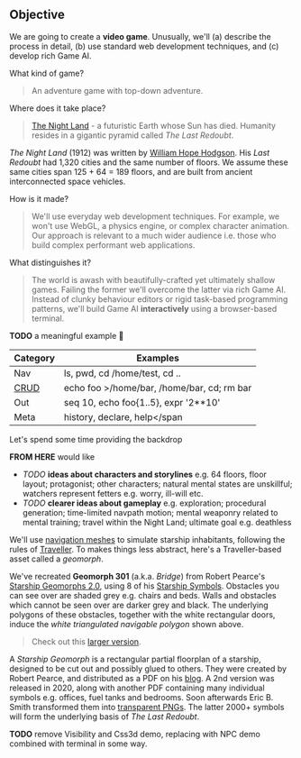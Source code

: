 ## Objective

We are going to create a **video game**.
Unusually, we'll 
(a) describe the process in detail,
(b) use standard web development techniques,
and (c) develop rich Game AI.

What kind of game?
> An adventure game with top-down adventure.

Where does it take place?
> [The Night Land](https://en.wikipedia.org/wiki/The_Night_Land "@new-tab") - a futuristic Earth whose Sun has died.
> Humanity resides in a gigantic pyramid called _The Last Redoubt_.

<aside>

  _The Night Land_ (1912) was written by [William Hope Hodgson](https://en.wikipedia.org/wiki/William_Hope_Hodgson).
  His _Last Redoubt_ had 1,320 cities and the same number of floors.
  We assume these same cities span 125 + 64 = 189 floors, and are built from ancient interconnected space vehicles.

</aside>

<div
  class="tabs"
  name="redoubt-sketch"
  height="[400, 580]"
  enabled="true"
  tabs="[
    { key: 'component', filepath: 'example/Images#redoubt-sketches' },
  ]"
></div>

How is it made?
> We'll use everyday web development techniques.
> For example, we won't use WebGL, a physics engine, or complex character animation.
> Our approach is relevant to a much wider audience i.e. those who build complex performant web applications.

<!-- > We won't use WebGL, a physics engine, walk-cycles etc. -->

What distinguishes it?
> The world is awash with beautifully-crafted yet ultimately shallow games.
> Failing the former we'll overcome the latter via rich Game AI.
> Instead of clunky behaviour editors or rigid task-based programming patterns,
> we'll build Game AI **interactively** using a browser-based terminal.

__TODO__ a meaningful example 🚧

<!-- ~~~
myFunc() {
  call '() => Array.from(Math.PI.toString())' |
  split |
  map 'x => `Digit: ${x}`'
}
~~~ -->

<div
  class="tabs"
  name="nav-tty-1"
  height="[500, 600]"
  show="2"
  tabs="[
    { key: 'terminal', filepath: 'nav-demo-1', weight: 30 },
    { key: 'component', filepath: 'example/GeomorphCssLightsTest', weight: 70 },
  ]"
></div>

| Category | Examples |
| -------- | -------- |
| Nav | <span class="cmd">ls</span>, <span class="cmd">pwd</span>, <span class="cmd">cd /home/test</span>, <span class="cmd">cd ..</span> |
| [CRUD](https://en.wikipedia.org/wiki/Create,_read,_update_and_delete "@new-tab") | <span class="cmd">echo foo >/home/bar</span>, <span class="cmd">/home/bar</span>, <span class="cmd">cd; rm bar</span> |
| Out | <span class="cmd">seq 10</span>, <span class="cmd">echo foo{1..5}</span>, <span class="cmd">expr '2**10'</span> |
| Meta | <span class="cmd">history</span>, <span class="cmd"> declare</span>, <span class="cmd">help</span


Let's spend some time providing the backdrop

__FROM HERE__ would like
- _TODO_ __ideas about characters and storylines__ e.g. 64 floors, floor layout; protagonist; other characters; natural mental states are unskillful; watchers represent fetters e.g. worry, ill-will etc.
- _TODO_ __clearer ideas about gameplay__ e.g. exploration; procedural generation; time-limited navpath motion; mental weaponry related to mental training; travel within the Night Land; ultimate goal e.g. deathless

We'll use [navigation meshes](https://en.wikipedia.org/wiki/Navigation_mesh) to simulate starship inhabitants,
following the rules of [Traveller](https://en.wikipedia.org/wiki/Traveller_%28role-playing_game%29).
To makes things less abstract, here's a Traveller-based asset called a _geomorph_.


<div
  class="tabs"
  name="geomorph-301-debug"
  height="400"
  tabs="[{ key: 'component', filepath: 'example/Images#geomorph-301' }]"
></div>

We've recreated **Geomorph 301** (a.k.a. _Bridge_) from Robert Pearce's [Starship Geomorphs 2.0](http://travellerrpgblog.blogspot.com/2018/10/the-starship-geomorphs-book-if-finally.html),
using 8 of his [Starship Symbols](http://travellerrpgblog.blogspot.com/2020/08/starship-symbols-book.html).
Obstacles you can see over are shaded grey e.g. chairs and beds.
Walls and obstacles which cannot be seen over are darker grey and black. The underlying polygons of these obstacles, together with the white rectangular doors, induce the _white triangulated navigable polygon_ shown above.

> Check out this [larger version](/pics/g-301--bridge.debug.x2.png "@new-tab").

<aside>

A _Starship Geomorph_ is a rectangular partial floorplan of a starship, designed to be cut out and possibly glued to others.
They were created by Robert Pearce, and distributed as a PDF on his [blog](http://travellerrpgblog.blogspot.com/).
A 2nd version was released in 2020, along with another PDF containing many individual symbols e.g. offices, fuel tanks and bedrooms. Soon afterwards Eric B. Smith transformed them into [transparent PNGs](http://gurpsland.no-ip.org/geomorphs/).
The latter 2000+ symbols will form the underlying basis of _The Last Redoubt_.

</aside>

__TODO__ remove Visibility and Css3d demo, replacing with NPC demo combined with terminal in some way.

<!-- We end with two basic demos.
You can pan/zoom, move the eyes, and view the obstacle polygons in 3D.
There are respective CodeSandboxes i.e. [visibility](https://codesandbox.io/s/rogue-markup-visibility-demo-k66zi?file=/src/example/Visibility.jsx "@new-tab") and [height](https://codesandbox.io/s/rogue-markup-3d-demo-forked-gyher?file=/src/example/Css3d.jsx "@new-tab"). -->


<div
  class="tabs"
  name="light-demo"
  height="340"
  tabs="[
    // { key: 'component', filepath: 'example/Visibility#301' },
    { key: 'component', filepath: 'example/Css3d#301' },
  ]"
></div>
